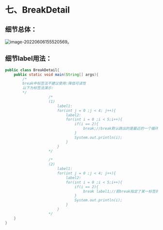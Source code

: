 # 七、BreakDetail

## 细节总体：

![image-20220606155520569](C:\Users\86199\AppData\Roaming\Typora\typora-user-images\image-20220606155520569.png)。

## 细节label用法：

~~~java
public class BreakDetail{
	public static void main(String[] args){
		/*
		break中标签法不建议使用:降低可读性
		以下为标签法演示:
		*/
					/*
					(1)
						label1:
						for(int j = 0 ;j < 4; j++){
							label2:
							for(int i = 0 ;i < 5;i++){
								if(i == 2){
								 	break;//break默认跳出的是最近的一个循环
								}
								System.out.println(i);
							}
						}
					*/

					/*
					(2)
						label1:
						for(int j = 0 ;j < 4; j++){
							label2:
							for(int i = 0 ;i < 5;i++){
								if(i == 2){
								 	break label1;//若break指定了某一标签则直接跳出该标签
								} 
								System.out.println(i);
							}
						}
					*/
	}
}
~~~



